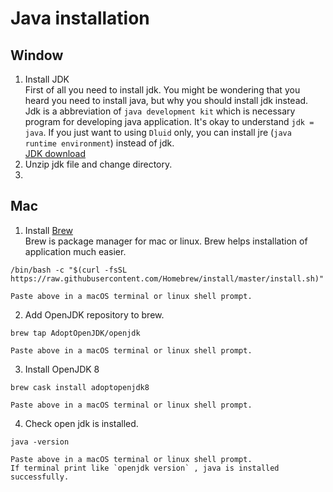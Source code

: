 # Java installation

## Window
1. Install JDK  
First of all you need to install jdk. 
You might be wondering that you heard you need to install java, but why you should install jdk instead.
Jdk is a abbreviation of `java development kit` which is necessary program for developing java application. 
It's okay to understand `jdk = java`. 
If you just want to using `Dluid` only, you can install jre (`java runtime environment`) instead of jdk.  
[JDK download](https://jdk.java.net/)
2. Unzip jdk file and change directory.
3.  

## Mac
1. Install [Brew](https://brew.sh/)  
Brew is package manager for mac or linux. 
Brew helps installation of application much easier. 
```
/bin/bash -c "$(curl -fsSL https://raw.githubusercontent.com/Homebrew/install/master/install.sh)"

Paste above in a macOS terminal or linux shell prompt.
```
2. Add OpenJDK repository to brew.
```
brew tap AdoptOpenJDK/openjdk

Paste above in a macOS terminal or linux shell prompt.
```
3. Install OpenJDK 8
```
brew cask install adoptopenjdk8

Paste above in a macOS terminal or linux shell prompt.
```
4. Check open jdk is installed.
```
java -version

Paste above in a macOS terminal or linux shell prompt. 
If terminal print like `openjdk version` , java is installed successfully.
```